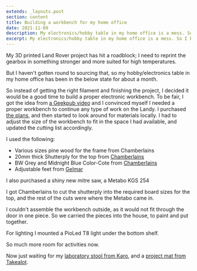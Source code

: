 ```yaml
---
extends: _layouts.post
section: content
title: Building a workbench for my home office
date: 2021-11-09
description: My electronics/hobby table in my home office is a mess. So I built a better workbench instead.
excerpt: My electronics/hobby table in my home office is a mess. So I built a better workbench instead.
---
```


My 3D printed Land Rover project has hit a roadblock; I need to reprint the gearbox in something stronger and more suited for high temperatures.

But I haven't gotten round to sourcing that, so my hobby/electronics table in my home office has been in the below state for about a month.

 <x-image src="/assets/img/diy-workbench/mess.jpg" title="'Twas a mess" />

So instead of getting the right filament and finishing the project, I decided it would be a good time to build a proper electronic workbench.
To be fair, I got the idea from [a Geekpub video](https://www.youtube.com/watch?v=_KfWMJV7fQ0&ab_channel=TheGeekPub) and I convinced myself I needed a proper workbench to continue any type of work on the Landy. I purchased [the plans](https://www.thegeekpub.com/272268/build-the-ultimate-electronics-workbench/), and then started to look around for materials locally. I had to adjust the size of the workbench to fit in the space I had available,
and updated the cutting list accordingly.

I used the following:
 - Various sizes pine wood for the frame from Chamberlains
 - 20mm thick Shutterply for the top from [Chamberlains](https://www.chamberlains.co.za/18-20mm-oiled-shutterply-pine-board-1220x2440mm-1024260)
 - BW Grey and Midnight Blue Color-Cote from [Chamberlains](https://www.chamberlains.co.za/timberlife-color-cote-burgandy-1l-1071476)
 - Adjustable feet from [Gelmar](https://www.gelmar.co.za/leveling-foot-76mm-m10-x-25mm.html)

 I also purchased a shiny new mitre saw, a Metabo KGS 254

 <x-image src="/assets/img/diy-workbench/metabo.jpg" title="Metabo KGS 254" />

I got Chamberlains to cut the shutterply into the required board sizes for the top, and the rest of the cuts were where the Metabo came in.

 <x-image src="/assets/img/diy-workbench/lumber.jpg" title="Lumber" />
<p></p>
 <x-image src="/assets/img/diy-workbench/progress.jpg" title="Starting to put the frame together" />

I couldn't assemble the workbench outside, as it would not fit through the door in one piece. So we carried the pieces into the house, to paint and put together.

 <x-image src="/assets/img/diy-workbench/painting.jpg" title="Two coats of Color-Cote" />
 <p></p>
 <x-image src="/assets/img/diy-workbench/partly-assembled.jpg" title="Painting done, starting the assembly" />
 
For lighting I mounted a PioLed T8 light under the bottom shelf.

 <x-image src="/assets/img/diy-workbench/done.jpg" title="Chaos restored, but neater" />

 So much more room for activities now.

 Now just waiting for my [laboratory stool from Karo](https://shop.karo.co.za/products/round-polyurethane-stool?variant=39315868090465), and a [project mat from Takealot](https://www.takealot.com/hamble-a2-self-healing-double-sided-rotary-cutting-mat-for-diy-c/PLID71233137).

